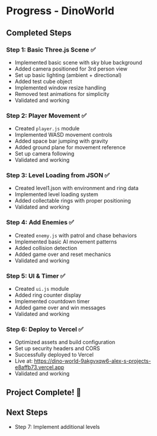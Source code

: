 # Progress - DinoWorld

## Completed Steps

### Step 1: Basic Three.js Scene ✅
- Implemented basic scene with sky blue background
- Added camera positioned for 3rd person view
- Set up basic lighting (ambient + directional)
- Added test cube object
- Implemented window resize handling
- Removed test animations for simplicity
- Validated and working

### Step 2: Player Movement ✅
- Created `player.js` module
- Implemented WASD movement controls
- Added space bar jumping with gravity
- Added ground plane for movement reference
- Set up camera following
- Validated and working

### Step 3: Level Loading from JSON ✅
- Created level1.json with environment and ring data
- Implemented level loading system
- Added collectable rings with proper positioning
- Validated and working

### Step 4: Add Enemies ✅
- Created `enemy.js` with patrol and chase behaviors
- Implemented basic AI movement patterns
- Added collision detection
- Added game over and reset mechanics
- Validated and working

### Step 5: UI & Timer ✅
- Created `ui.js` module
- Added ring counter display
- Implemented countdown timer
- Added game over and win messages
- Validated and working

### Step 6: Deploy to Vercel ✅
- Optimized assets and build configuration
- Set up security headers and CORS
- Successfully deployed to Vercel
- Live at: https://dino-world-9akgvxqw6-alex-s-projects-e8affb73.vercel.app
- Validated and working

## Project Complete! 🎉

## Next Steps
- Step 7: Implement additional levels

